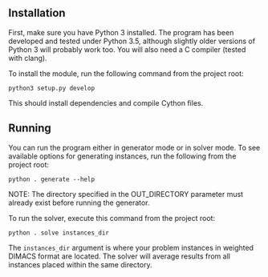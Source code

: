 ## Installation

First, make sure you have Python 3 installed. The program has been developed and tested under Python 3.5, although slightly older versions of Python 3 will probably work too. You will also need a C compiler (tested with clang). 

To install the module, run the following command from the project root:

```
python3 setup.py develop
```

This should install dependencies and compile Cython files. 

## Running

You can run the program either in generator mode or in solver mode. To see available options for generating instances, run the following from the project root:

```
python . generate --help
```

NOTE: The directory specified in the OUT_DIRECTORY parameter must already exist before running the generator.

To run the solver, execute this command from the project root:

```
python . solve instances_dir
```

The ```instances_dir``` argument is where your problem instances in weighted DIMACS format are located. The solver will average results from all instances placed within the same directory.

